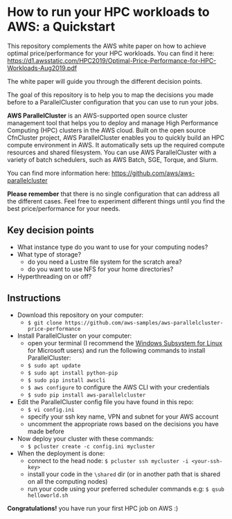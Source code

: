 
# How to run your HPC workloads to AWS: a Quickstart

This repository complements the AWS white paper on how to achieve optimal price/performance for your HPC workloads. You can find it here: https://d1.awsstatic.com/HPC2019/Optimal-Price-Performance-for-HPC-Workloads-Aug2019.pdf

The white paper will guide you through the different decision points.

The goal of this repository is to help you to map the decisions you made before to a ParallelCluster configuration that you can use to run your jobs.

**AWS ParallelCluster** is an AWS-supported open source cluster management tool that helps you to deploy and manage High Performance Computing (HPC) clusters in the AWS cloud. Built on the open source CfnCluster project, AWS ParallelCluster enables you to quickly build an HPC compute environment in AWS. It automatically sets up the required compute resources and shared filesystem. You can use AWS ParallelCluster with a variety of batch schedulers, such as AWS Batch, SGE, Torque, and Slurm.

You can find more information here: https://github.com/aws/aws-parallelcluster

**Please remember** that there is no single configuration that can address all the different cases. Feel free to experiment different things until you find the best price/performance for your needs. 

## Key decision points
* What instance type do you want to use for your computing nodes?
* What type of storage?
    * do you need a Lustre file system for the scratch area? 
    * do you want to use NFS for your home directories?
* Hyperthreading on or off?


## Instructions
* Download this repository on your computer:
    * `$ git clone https://github.com/aws-samples/aws-parallelcluster-price-performance`
* Install ParallelCluster on your computer:
    * open your terminal (I recommend the [Windows Subsystem for Linux](https://docs.microsoft.com/en-us/windows/wsl/install-win10) for Microsoft users) and run the following commands to install ParallelCluster:
    * `$ sudo apt update`
    * `$ sudo apt install python-pip`
    * `$ sudo pip install awscli`
    * `$ aws configure` to configure the AWS CLI with your credentials
    * `$ sudo pip install aws-parallelcluster`
* Edit the ParallelCluster config file you have found in this repo:
    * `$ vi config.ini`
    * specify your ssh key name, VPN and subnet for your AWS account
    * uncomment the appropriate rows based on the decisions you have made before
* Now deploy your cluster with these commands:
    * `$ pcluster create -c config.ini mycluster`
* When the deployment is done:
    * connect to the head node: `$ pcluster ssh mycluster -i <your-ssh-key>`
    * install your code in the `\shared` dir (or in another path that is shared on all the computing nodes)
    * run your code using your preferred scheduler commands e.g: `$ qsub helloworld.sh`

**Congratulations!** you have run your first HPC job on AWS :)




